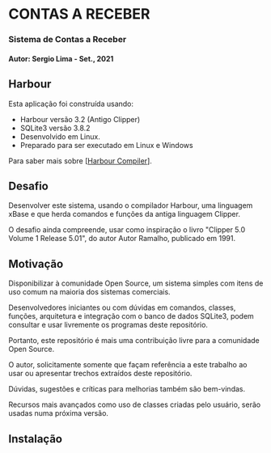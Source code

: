 CONTAS A RECEBER
=============

### Sistema de Contas a Receber

#### Autor: Sergio Lima - Set., 2021

Harbour
-----------

Esta aplicação foi construída usando:

- Harbour versão 3.2 (Antigo Clipper)
- SQLite3 versão 3.8.2
- Desenvolvido em Linux.
- Preparado para ser executado em Linux e Windows

Para saber mais sobre [<a href="https://harbour.github.io">Harbour Compiler</a>].

Desafio
---------------

Desenvolver este sistema, usando o compilador Harbour, uma linguagem
xBase e que herda comandos e funções da antiga linguagem Clipper.

O desafio ainda compreende, usar como inspiração o livro
"Clipper 5.0 Volume 1 Release 5.01", do autor Autor Ramalho, 
publicado em 1991.

Motivação
-------------------------

Disponibilizar à comunidade Open Source, um sistema simples
com itens de uso comum na maioria dos sistemas comerciais.

Desenvolvedores iniciantes ou com dúvidas em comandos, classes,
funções, arquitetura e integração com o banco de dados SQLite3,
podem consultar e usar livremente os programas deste repositório.

Portanto, este repositório é mais uma contribuição livre para a
comunidade Open Source.

O autor, solicitamente somente que façam referência a este trabalho
ao usar ou apresentar trechos extraídos deste repositório.

Dúvidas, sugestões e críticas para melhorias também são bem-vindas.

Recursos mais avançados como uso de classes criadas pelo usuário,
serão usadas numa próxima versão.


Instalação
-------------------------
